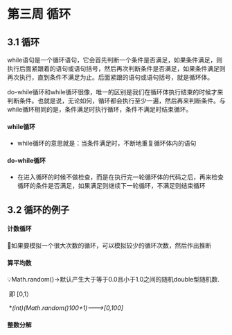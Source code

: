 # 第三周 循环

## 3.1	循环

​	while语句是一个循环语句，它会首先判断一个条件是否满足，如果条件满足，则执行后面紧跟着的语句或语句括号，然后再次判断条件是否满足，如果条件满足则再次执行，直到条件不满足为止。后面紧跟的语句或语句括号，就是循环体。

​	do-while循环和while循环很像，唯一的区别是我们在循环体执行结束的时候才来判断条件。也就是说，无论如何，循环都会执行至少一遍，然后再来判断条件。与while循环相同的是，条件满足时执行循环，条件不满足时结束循环。

#### while循环

- while循环的意思就是：当条件满足时，不断地重复循环体内的语句

#### do-while循环

- 在进入循环的时候不做检查，而是在执行完一轮循环体的代码之后，再来检查循环的条件是否满足，如果满足则继续下一轮循环，不满足则结束循环



## 3.2	循环的例子

#### 计数循环

💨如果要模拟一个很大次数的循环，可以模拟较少的循环次数，然后作出推断

#### 算平均数

💡Math.random()->默认产生大于等于0.0且小于1.0之间的随机double型随机数.

​	即 [0,1）

​	**(int)(Math.random()*100+1)--->[0,100]**

#### 整数分解

